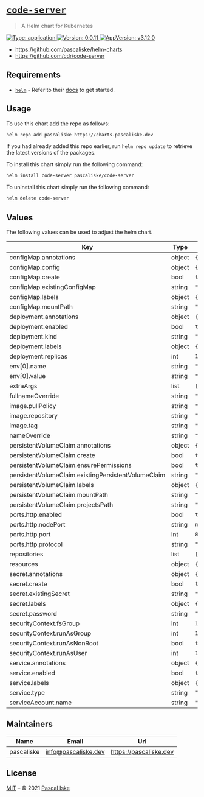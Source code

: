 # [`code-server`](https://github.com/pascaliske/helm-charts/tree/master/charts/code-server)

> A Helm chart for Kubernetes

[![Type: application](https://img.shields.io/badge/Type-application-informational?style=flat-square) ](https://github.com/pascaliske/helm-charts/tree/master/charts/code-server)[![Version: 0.0.11](https://img.shields.io/badge/Version-0.0.11-informational?style=flat-square) ](https://github.com/pascaliske/helm-charts/tree/master/charts/code-server)[![AppVersion: v3.12.0](https://img.shields.io/badge/AppVersion-v3.12.0-informational?style=flat-square) ](https://github.com/pascaliske/helm-charts/tree/master/charts/code-server)

* <https://github.com/pascaliske/helm-charts>
* <https://github.com/cdr/code-server>

## Requirements

- [`helm`](https://helm.sh) - Refer to their [docs](https://helm.sh/docs) to get started.

## Usage

To use this chart add the repo as follows:

```sh
helm repo add pascaliske https://charts.pascaliske.dev
```

If you had already added this repo earlier, run `helm repo update` to retrieve the latest versions of the packages.

To install this chart simply run the following command:

```sh
helm install code-server pascaliske/code-server
```

To uninstall this chart simply run the following command:

```sh
helm delete code-server
```

## Values

The following values can be used to adjust the helm chart.

| Key | Type | Default | Description |
|-----|------|---------|-------------|
| configMap.annotations | object | `{}` |  |
| configMap.config | object | `{}` |  |
| configMap.create | bool | `true` |  |
| configMap.existingConfigMap | string | `""` |  |
| configMap.labels | object | `{}` |  |
| configMap.mountPath | string | `"/etc/code-server"` |  |
| deployment.annotations | object | `{}` |  |
| deployment.enabled | bool | `true` |  |
| deployment.kind | string | `"Deployment"` |  |
| deployment.labels | object | `{}` |  |
| deployment.replicas | int | `1` |  |
| env[0].name | string | `"TZ"` |  |
| env[0].value | string | `"UTC"` |  |
| extraArgs | list | `[]` |  |
| fullnameOverride | string | `""` |  |
| image.pullPolicy | string | `"IfNotPresent"` |  |
| image.repository | string | `"codercom/code-server"` |  |
| image.tag | string | `"v3.12.0"` |  |
| nameOverride | string | `""` |  |
| persistentVolumeClaim.annotations | object | `{}` |  |
| persistentVolumeClaim.create | bool | `true` |  |
| persistentVolumeClaim.ensurePermissions | bool | `true` |  |
| persistentVolumeClaim.existingPersistentVolumeClaim | string | `""` |  |
| persistentVolumeClaim.labels | object | `{}` |  |
| persistentVolumeClaim.mountPath | string | `"/home/coder"` |  |
| persistentVolumeClaim.projectsPath | string | `"/home/coder/projects"` |  |
| ports.http.enabled | bool | `true` |  |
| ports.http.nodePort | string | `nil` |  |
| ports.http.port | int | `8080` |  |
| ports.http.protocol | string | `"TCP"` |  |
| repositories | list | `[]` |  |
| resources | object | `{}` |  |
| secret.annotations | object | `{}` |  |
| secret.create | bool | `true` |  |
| secret.existingSecret | string | `""` |  |
| secret.labels | object | `{}` |  |
| secret.password | string | `""` |  |
| securityContext.fsGroup | int | `1000` |  |
| securityContext.runAsGroup | int | `1000` |  |
| securityContext.runAsNonRoot | bool | `true` |  |
| securityContext.runAsUser | int | `1000` |  |
| service.annotations | object | `{}` |  |
| service.enabled | bool | `true` |  |
| service.labels | object | `{}` |  |
| service.type | string | `"ClusterIP"` |  |
| serviceAccount.name | string | `""` |  |

## Maintainers

| Name | Email | Url |
| ---- | ------ | --- |
| pascaliske | info@pascaliske.dev | https://pascaliske.dev |

## License

[MIT](LICENSE.md) – © 2021 [Pascal Iske](https://pascaliske.dev)
